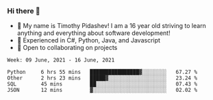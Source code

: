 ### Hi there 👋
- :adult: My name is Timothy Pidashev! I am a 16 year old striving to learn anything and everything about software development!
- :evergreen_tree: Experienced in C#, Python, Java, and Javascript
- 👯 Open to collaborating on projects

<!--START_SECTION:waka-->
```text
Week: 09 June, 2021 - 16 June, 2021

Python     6 hrs 55 mins   ████████████████▓░░░░░░░░   67.27 % 
Other      2 hrs 23 mins   █████▓░░░░░░░░░░░░░░░░░░░   23.24 % 
SQL        45 mins         ██░░░░░░░░░░░░░░░░░░░░░░░   07.43 % 
JSON       12 mins         ▓░░░░░░░░░░░░░░░░░░░░░░░░   02.02 % 
```
<!--END_SECTION:waka-->
